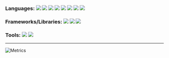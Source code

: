 ### Languages: <img src='https://img.shields.io/badge/C%23-239120?style=for-the-badge&logo=c-sharp&logoColor=white'> <img src='https://img.shields.io/badge/C%2B%2B-00599C?style=for-the-badge&logo=c%2B%2B&logoColor=white'> <img src='https://img.shields.io/badge/CSS3-1572B6?style=for-the-badge&logo=css3&logoColor=white'> <img src='https://img.shields.io/badge/HTML5-E34F26?style=for-the-badge&logo=html5&logoColor=white'> <img src='https://img.shields.io/badge/JavaScript-323330?style=for-the-badge&logo=javascript&logoColor=F7DF1E'> <img src='https://img.shields.io/badge/Python-FFD43B?style=for-the-badge&logo=python&logoColor=blue'> <img src='https://img.shields.io/badge/Numpy-777BB4?style=for-the-badge&logo=numpy&logoColor=white'> <img src='https://img.shields.io/badge/java-%23ED8B00.svg?style=for-the-badge&logo=openjdk&logoColor=white'>
### Frameworks/Libraries: <img src='https://img.shields.io/badge/.NET-512BD4?style=for-the-badge&logo=dotnet&logoColor=white'> <img src='https://img.shields.io/badge/Node.js-339933?style=for-the-badge&logo=nodedotjs&logoColor=white'> <img src='https://img.shields.io/badge/React-20232A?style=for-the-badge&logo=react&logoColor=61DAFB'>
### Tools: <img src='https://img.shields.io/badge/VSCode-0078D4?style=for-the-badge&logo=visual%20studio%20code&logoColor=white'> <img src='https://img.shields.io/badge/Visual_Studio-5C2D91?style=for-the-badge&logo=visual%20studio&logoColor=white'>

---

![Metrics](https://beta-metrics.lecoq.io/SrNightmare09?template=classic&activity=1&base=header%2C%20activity%2C%20community%2C%20repositories%2C%20metadata&base.indepth=false&base.hireable=false&base.skip=false&activity=false&activity.limit=5&activity.load=300&activity.days=14&activity.visibility=all&activity.timestamps=false&activity.filter=all&config.timezone=Asia%2FCalcutta)
